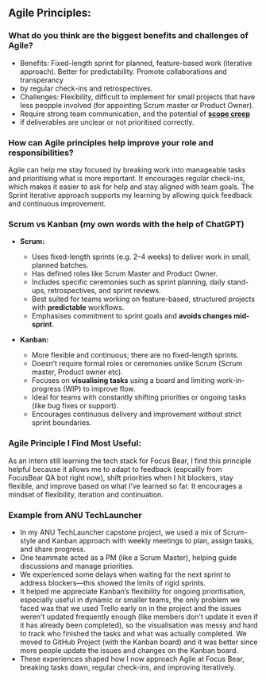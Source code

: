 ## Agile Principles:

### What do you think are the biggest benefits and challenges of Agile?
- Benefits: Fixed-length sprint for planned, feature-based work (iterative approach). Better for predictability. Promote collaborations and transperancy
- by regular check-ins and retrospectives. 
- Challenges: Flexibility, difficult to implement for small projects that have less peopple involved (for appointing Scrum master or Product Owner).
- Require strong team communication, and the potential of [**scope creep**](https://www.geeksforgeeks.org/business-studies/what-is-scope-creep-in-project-management/)
- if deliverables are unclear or not prioritised correctly.


### How can Agile principles help improve your role and responsibilities?
Agile can help me stay focused by breaking work into manageable tasks and prioritising what is more important. 
It encourages regular check-ins, which makes it easier to ask for help and stay aligned with team goals. 
The Sprint iterative approach supports my learning by allowing quick feedback and continuous improvement.


### Scrum vs Kanban (my own words with the help of ChatGPT)
- **Scrum:**
  - Uses fixed-length sprints (e.g. 2–4 weeks) to deliver work in small, planned batches.
  - Has defined roles like Scrum Master and Product Owner.
  - Includes specific ceremonies such as sprint planning, daily stand-ups, retrospectives, and sprint reviews.
  - Best suited for teams working on feature-based, structured projects with **predictable** workflows.
  - Emphasises commitment to sprint goals and **avoids changes mid-sprint**.

- **Kanban:**
  - More flexible and continuous; there are no fixed-length sprints.
  - Doesn’t require formal roles or ceremonies unlike Scrum (Scrum master, Product owner etc).
  - Focuses on **visualising tasks** using a board and limiting work-in-progress (WIP) to improve flow.
  - Ideal for teams with constantly shifting priorities or ongoing tasks (like bug fixes or support).
  - Encourages continuous delivery and improvement without strict sprint boundaries.
 
### Agile Principle I Find Most Useful:
As an intern still learning the tech stack for Focus Bear, I find this principle helpful because it allows me to adapt to feedback (espcailly from FocusBear QA bot right now), shift priorities when I hit blockers, stay flexible, and improve based on what I’ve learned so far. It encourages a mindset of flexibility, iteration and continuation.

### Example from ANU TechLauncher

- In my ANU TechLauncher capstone project, we used a mix of Scrum-style and Kanban approach with weekly meetings to plan, assign tasks, and share progress.
- One teammate acted as a PM (like a Scrum Master), helping guide discussions and manage priorities.
- We experienced some delays when waiting for the next sprint to address blockers—this showed the limits of rigid sprints.
- It helped me appreciate Kanban’s flexibility for ongoing prioritisation, especially useful in dynamic or smaller teams, the only problem we faced was that we used Trello early on in the project and the issues weren't updated frequently enough (like members don't update it even if it has already been completed), so the visualisation was messy and hard to track who finished the tasks and what was actually completed. We moved to GitHub Project (with the Kanban board) and it was better since more people update the issues and changes on the Kanban board.
- These experiences shaped how I now approach Agile at Focus Bear, breaking tasks down, regular check-ins, and improving iteratively.
